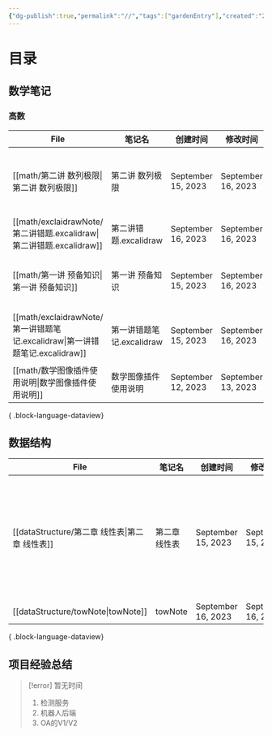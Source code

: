 ```yaml
---
{"dg-publish":true,"permalink":"//","tags":["gardenEntry"],"created":"2023-09-12T08:52:41.189+08:00","updated":"2023-09-16T09:33:08.963+08:00"}
---
```


# 目录

## 数学笔记

### 高数

| File                                                              | 笔记名                | 创建时间               | 修改时间               | 标签                                                           |
| ----------------------------------------------------------------- | ------------------ | ------------------ | ------------------ | ------------------------------------------------------------ |
| [[math/第二讲 数列极限\|第二讲 数列极限]]                                    | 第二讲 数列极限           | September 15, 2023 | September 16, 2023 | <ul><li>#数学</li><li>#高数</li><li>#基础30讲</li><li>#数列</li></ul> |
| [[math/exclaidrawNote/第二讲错题.excalidraw\|第二讲错题.excalidraw]]     | 第二讲错题.excalidraw   | September 16, 2023 | September 16, 2023 | <ul><li>#excalidraw</li></ul>                                |
| [[math/第一讲 预备知识\|第一讲 预备知识]]                                    | 第一讲 预备知识           | September 15, 2023 | September 16, 2023 | <ul><li>#数学</li><li>#高数</li><li>#基础知识</li></ul>              |
| [[math/exclaidrawNote/第一讲错题笔记.excalidraw\|第一讲错题笔记.excalidraw]] | 第一讲错题笔记.excalidraw | September 15, 2023 | September 16, 2023 | <ul><li>#excalidraw</li><li>#数学</li><li>#错题</li></ul>        |
| [[math/数学图像插件使用说明\|数学图像插件使用说明]]                                | 数学图像插件使用说明         | September 12, 2023 | September 13, 2023 | <ul></ul>                                                    |

{ .block-language-dataview}

## 数据结构

| File                                  | 笔记名     | 创建时间               | 修改时间               | 标签                                   |
| ------------------------------------- | ------- | ------------------ | ------------------ | ------------------------------------ |
| [[dataStructure/第二章 线性表\|第二章 线性表]] | 第二章 线性表 | September 15, 2023 | September 15, 2023 | <ul><li>#数据结构</li><li>#线性表</li></ul> |
| [[dataStructure/towNote\|towNote]] | towNote | September 16, 2023 | September 16, 2023 | <ul></ul>                            |

{ .block-language-dataview}

## 项目经验总结

> [!error] 暂无时间
> 1. 检测服务
> 2. 机器人后端
> 3. OA的V1/V2